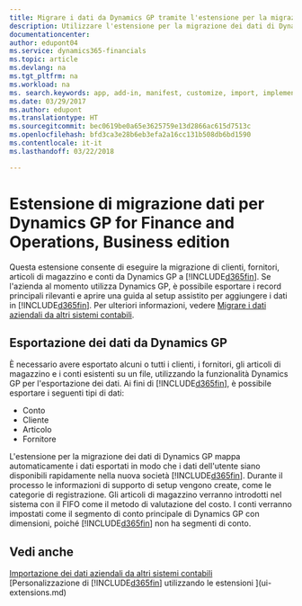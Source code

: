 ```yaml
---
title: Migrare i dati da Dynamics GP tramite l'estensione per la migrazione dei dati | Documenti Microsoft
description: Utilizzare l'estensione per la migrazione dei dati di Dynamics GP per migrare i dati relativi a clienti, fornitori, articoli di magazzino e conti da Dynamics GP a Finance and Operations, Business edition.
documentationcenter: 
author: edupont04
ms.service: dynamics365-financials
ms.topic: article
ms.devlang: na
ms.tgt_pltfrm: na
ms.workload: na
ms. search.keywords: app, add-in, manifest, customize, import, implement
ms.date: 03/29/2017
ms.author: edupont
ms.translationtype: HT
ms.sourcegitcommit: bec0619be0a65e3625759e13d2866ac615d7513c
ms.openlocfilehash: bfd3ca3e28b6eb3efa2a16cc131b508db6bd1590
ms.contentlocale: it-it
ms.lasthandoff: 03/22/2018

---
```

# <a name="the-dynamics-gp-data-migration-extension-for-finance-and-operations-business-edition"></a>Estensione di migrazione dati per Dynamics GP for Finance and Operations, Business edition 
Questa estensione consente di eseguire la migrazione di clienti, fornitori, articoli di magazzino e conti da Dynamics GP a [!INCLUDE[d365fin](includes/d365fin_md.md)]. Se l'azienda al momento utilizza Dynamics GP, è possibile esportare i record principali rilevanti e aprire una guida al setup assistito per aggiungere i dati in [!INCLUDE[d365fin](includes/d365fin_md.md)]. Per ulteriori informazioni, vedere [Migrare i dati aziendali da altri sistemi contabili](upload-data.md).

## <a name="exporting-data-from-dynamics-gp"></a>Esportazione dei dati da Dynamics GP
È necessario avere esportato alcuni o tutti i clienti, i fornitori, gli articoli di magazzino e i conti esistenti su un file, utilizzando la funzionalità Dynamics GP per l'esportazione dei dati. Ai fini di [!INCLUDE[d365fin](includes/d365fin_md.md)], è possibile esportare i seguenti tipi di dati:

* Conto  
* Cliente  
* Articolo  
* Fornitore  

L'estensione per la migrazione dei dati di Dynamics GP mappa automaticamente i dati esportati in modo che i dati dell'utente siano disponibili rapidamente nella nuova società [!INCLUDE[d365fin](includes/d365fin_md.md)]. Durante il processo le informazioni di supporto di setup vengono create, come le categorie di registrazione. Gli articoli di magazzino verranno introdotti nel sistema con il FIFO come il metodo di valutazione del costo. I conti verranno impostati come il segmento di conto principale di Dynamics GP con dimensioni, poiché [!INCLUDE[d365fin](includes/d365fin_long_md.md)] non ha segmenti di conto.

## <a name="see-also"></a>Vedi anche
[Importazione dei dati aziendali da altri sistemi contabili](upload-data.md)  
[Personalizzazione di [!INCLUDE[d365fin](includes/d365fin_md.md)] utilizzando le estensioni ](ui-extensions.md)  

